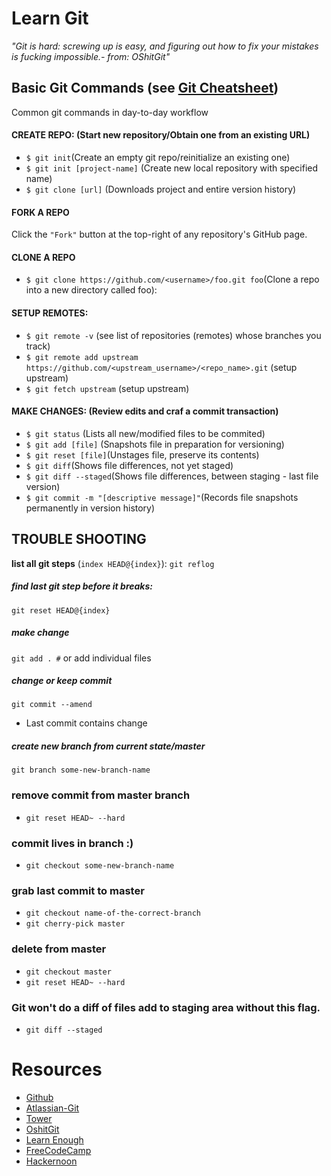 # **Learn** Git

_"Git is hard: screwing up is easy, and figuring out how to fix your mistakes is fucking impossible.- from: OShitGit"_  

## Basic Git Commands (see [Git Cheatsheet](https://services.github.com/on-demand/downloads/github-git-cheat-sheet.pdf))
Common git commands in day-to-day workflow

#### CREATE REPO: (Start new repository/Obtain one from an existing URL)
-  `$ git init`(Create an empty git repo/reinitialize an existing one)
-  `$ git init [project-name]` (Create new local repository with specified name)
-  `$ git clone [url]` (Downloads project and entire version history)
#### FORK A REPO
Click the `"Fork"` button at the top-right of any repository's GitHub page.
#### CLONE A REPO 
-  `$ git clone https://github.com/<username>/foo.git foo`(Clone a repo into a new directory called foo):
#### SETUP REMOTES:
-  `$ git remote -v` (see list of repositories (remotes) whose branches you track)
- `$ git remote add upstream https://github.com/<upstream_username>/<repo_name>.git` (setup upstream)
- `$ git fetch upstream` (setup upstream)

#### MAKE CHANGES: (Review edits and craf a commit transaction)
- `$ git status` (Lists all new/modified files to be commited)
- `$ git add [file]` (Snapshots file in preparation for versioning)
- `$ git reset [file]`(Unstages file, preserve its contents)
- `$ git diff`(Shows file differences, not yet staged)
- `$ git diff --staged`(Shows file differences, between staging - last file version)
- `$ git commit -m "[descriptive message]"`(Records file snapshots permanently in version history)


## TROUBLE SHOOTING
__list all git steps__ (`index HEAD@{index}`):
`git reflog`
##### find __last git step before it breaks__:
`git reset HEAD@{index}`
##### make change
`git add . #` or add individual files
##### change or keep commit 
`git commit --amend`
- Last commit contains change
##### create new branch from current state/master
`git branch some-new-branch-name`
### remove commit from master branch
- `git reset HEAD~ --hard`
### commit lives in branch :)
- `git checkout some-new-branch-name`
### grab last commit to master
- `git checkout name-of-the-correct-branch`
- `git cherry-pick master`
### delete from master
- `git checkout master`
- `git reset HEAD~ --hard`
### Git won't do a diff of files add to staging area without this flag. 
- `git diff --staged`

# Resources
- [Github](https://try.github.io/)
- [Atlassian-Git](https://www.atlassian.com/git/tutorials)
- [Tower](https://www.git-tower.com/learn/)
- [OshitGit](http://ohshitgit.com/)
- [Learn Enough](https://www.learnenough.com/git-tutorial)
- [FreeCodeCamp](https://medium.freecodecamp.org/how-you-can-learn-git-and-github-while-youre-learning-to-code-7a592ea287ba)
- [Hackernoon](https://hackernoon.com/git-merge-vs-rebase-whats-the-diff-76413c117333)
